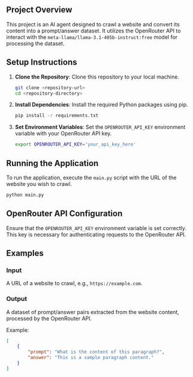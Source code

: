 ## Project Overview

This project is an AI agent designed to crawl a website and convert its content into a prompt/answer dataset. It utilizes the OpenRouter API to interact with the `meta-llama/llama-3.1-405b-instruct:free` model for processing the dataset.

## Setup Instructions

1. **Clone the Repository**: Clone this repository to your local machine.
   ```bash
   git clone <repository-url>
   cd <repository-directory>
   ```

2. **Install Dependencies**: Install the required Python packages using pip.
   ```bash
   pip install -r requirements.txt
   ```

3. **Set Environment Variables**: Set the `OPENROUTER_API_KEY` environment variable with your OpenRouter API key.
   ```bash
   export OPENROUTER_API_KEY='your_api_key_here'
   ```

## Running the Application

To run the application, execute the `main.py` script with the URL of the website you wish to crawl.
```bash
python main.py
```

## OpenRouter API Configuration

Ensure that the `OPENROUTER_API_KEY` environment variable is set correctly. This key is necessary for authenticating requests to the OpenRouter API.

## Examples

### Input
A URL of a website to crawl, e.g., `https://example.com`.

### Output
A dataset of prompt/answer pairs extracted from the website content, processed by the OpenRouter API.

Example:
```json
[
    {
        "prompt": "What is the content of this paragraph?",
        "answer": "This is a sample paragraph content."
    }
]